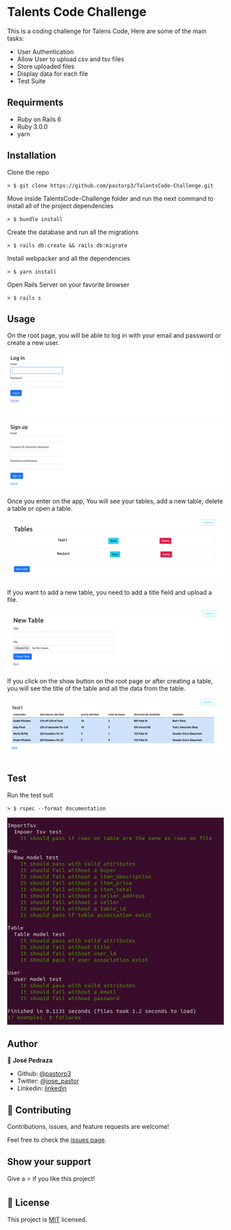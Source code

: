 # Talents Code Challenge

This is a coding challenge for Talens Code, Here are some of the main tasks:

- User Authentication
- Allow User to upload csv and tsv files
- Store uploaded files
- Display data for each file
- Test Suite

## Requirments

- Ruby on Rails 6
- Ruby 3.0.0
- yarn

## Installation

Clone the repo

```
> $ git clone https://github.com/pastorp3/TalentsCode-Challenge.git
```

Move inside TalentsCode-Challenge folder and run the next command to install all of the project dependencies

```
> $ bundle install
```

Create the database and run all the migrations 

```
> $ rails db:create && rails db:migrate
```

Install webpacker and all the dependencies

```
> $ yarn install
```

Open Rails Server on your favorite browser
```
> $ rails s
```

## Usage

On the root page, you will be able to log in with your email and password or create a new user.

![talents_login](Images/TalentsSignIn.png)

![talents_Signup](Images/TalentsSignUp.png)

Once you enter on the app, You will see your tables, add a new table, delete a table or open a table.

![talents_rooy](Images/TalentsRoot.png)

If you want to add a new table, you need to add a title field and upload a file.

![talents_new_table](Images/TalentsNewTable.png)

If you click on the show button on the root page or after creating a table, you will see the title of the table and all the data from the table.

![talents_show_table](Images/TalentsShowTable.png)

## Test

Run the test suit

```
> $ rspec --format documentation
```

![talents_test](Images/TalentsTest.png)

## Author

👤 **José Pedraza**

- Github: [@pastorp3](https://github.com/pastorp3)
- Twitter: [@jose_pastor](https://twitter.com/jose_pastorp3 )
- Linkedin: [linkedin](https://www.linkedin.com/in/jos%C3%A9-pedraza-acevedo-ab700a1a9/)

## 🤝 Contributing

Contributions, issues, and feature requests are welcome!

Feel free to check the [issues page](issues/).

## Show your support

Give a ⭐️ if you like this project!


## 📝 License

This project is [MIT](https://opensource.org/licenses/MIT) licensed.